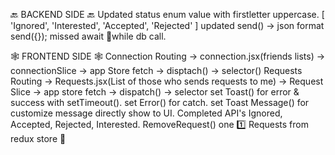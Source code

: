 🔙 BACKEND SIDE 🔙
Updated status enum value with firstletter uppercase.
[ 'Ignored', 'Interested', 'Accepted', 'Rejected' ]
updated send() -> json format send({});
missed await 🫸while db call.

🕸️ FRONTEND SIDE 🕸️
Connection Routing -> connection.jsx(friends lists) -> connectionSlice -> app Store fetch -> disptach() -> selector()
Requests Routing -> Requests.jsx(List of those who sends requests to me) -> Request Slice -> app store fetch -> dispatch() -> selector
set Toast() for error & success with setTimeout().
set Error() for catch.
set Toast Message() for customize message directly show to UI.
Completed API's Ignored, Accepted, Rejected, Interested.
RemoveRequest() one 1️⃣ Requests from redux store 🏬
